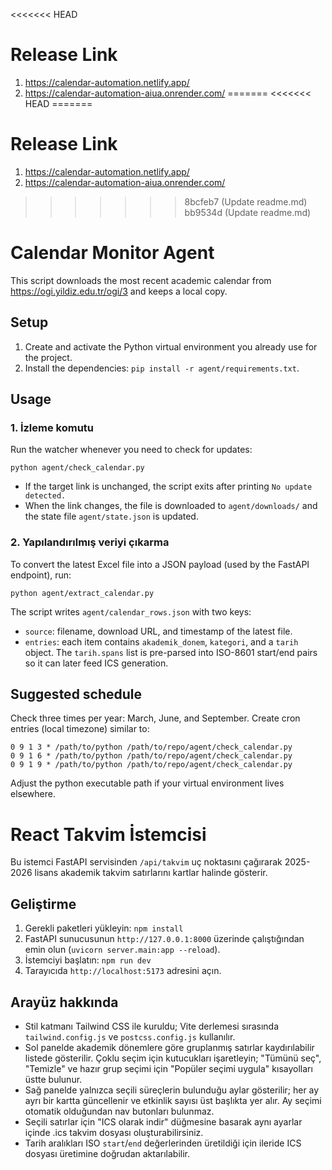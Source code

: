 <<<<<<< HEAD
# Release Link
1. https://calendar-automation.netlify.app/ 
2. https://calendar-automation-aiua.onrender.com/
=======
<<<<<<< HEAD
=======
# Release Link
1. https://calendar-automation.netlify.app/ 
2. https://calendar-automation-aiua.onrender.com/
>>>>>>> 8bcfeb7 (Update readme.md)
>>>>>>> bb9534d (Update readme.md)
# Calendar Monitor Agent

This script downloads the most recent academic calendar from https://ogi.yildiz.edu.tr/ogi/3 and keeps a local copy.

## Setup

1. Create and activate the Python virtual environment you already use for the project.
2. Install the dependencies: `pip install -r agent/requirements.txt`.

## Usage

### 1. İzleme komutu

Run the watcher whenever you need to check for updates:

```
python agent/check_calendar.py
```

- If the target link is unchanged, the script exits after printing `No update detected.`
- When the link changes, the file is downloaded to `agent/downloads/` and the state file `agent/state.json` is updated.

### 2. Yapılandırılmış veriyi çıkarma

To convert the latest Excel file into a JSON payload (used by the FastAPI endpoint), run:

```
python agent/extract_calendar.py
```

The script writes `agent/calendar_rows.json` with two keys:

- `source`: filename, download URL, and timestamp of the latest file.
- `entries`: each item contains `akademik_donem`, `kategori`, and a `tarih` object. The `tarih.spans` list is pre-parsed into ISO-8601 start/end pairs so it can later feed ICS generation.

## Suggested schedule

Check three times per year: March, June, and September. Create cron entries (local timezone) similar to:

```
0 9 1 3 * /path/to/python /path/to/repo/agent/check_calendar.py
0 9 1 6 * /path/to/python /path/to/repo/agent/check_calendar.py
0 9 1 9 * /path/to/python /path/to/repo/agent/check_calendar.py
```

Adjust the python executable path if your virtual environment lives elsewhere.

# React Takvim İstemcisi

Bu istemci FastAPI servisinden `/api/takvim` uç noktasını çağırarak 2025-2026 lisans akademik takvim satırlarını kartlar halinde gösterir.

## Geliştirme

1. Gerekli paketleri yükleyin: `npm install`
2. FastAPI sunucusunun `http://127.0.0.1:8000` üzerinde çalıştığından emin olun (`uvicorn server.main:app --reload`).
3. İstemciyi başlatın: `npm run dev`
4. Tarayıcıda `http://localhost:5173` adresini açın.

## Arayüz hakkında

- Stil katmanı Tailwind CSS ile kuruldu; Vite derlemesi sırasında `tailwind.config.js` ve `postcss.config.js` kullanılır.
- Sol panelde akademik dönemlere göre gruplanmış satırlar kaydırılabilir listede gösterilir. Çoklu seçim için kutucukları işaretleyin; "Tümünü seç", "Temizle" ve hazır grup seçimi için "Popüler seçimi uygula" kısayolları üstte bulunur.
- Sağ panelde yalnızca seçili süreçlerin bulunduğu aylar gösterilir; her ay ayrı bir kartta güncellenir ve etkinlik sayısı üst başlıkta yer alır. Ay seçimi otomatik olduğundan nav butonları bulunmaz.
- Seçili satırlar için "ICS olarak indir" düğmesine basarak aynı ayarlar içinde .ics takvim dosyası oluşturabilirsiniz.
- Tarih aralıkları ISO `start`/`end` değerlerinden üretildiği için ileride ICS dosyası üretimine doğrudan aktarılabilir.
